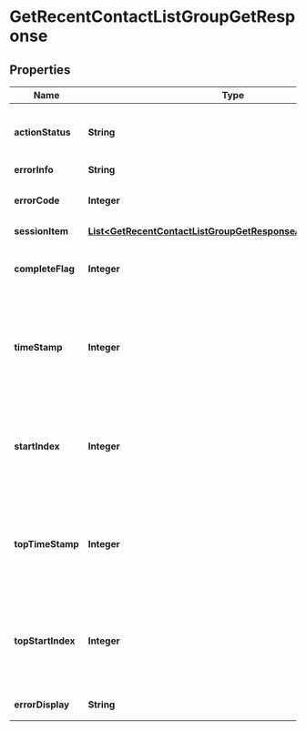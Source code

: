 

# GetRecentContactListGroupGetResponse


## Properties

| Name | Type | Description | Notes |
|------------ | ------------- | ------------- | -------------|
|**actionStatus** | **String** | 请求处理的结果，OK 表示处理成功，FAIL 表示失败 |  [optional] |
|**errorInfo** | **String** | 错误信息 |  [optional] |
|**errorCode** | **Integer** | 错误码，0表示成功，非0表示失败 |  |
|**sessionItem** | [**List&lt;GetRecentContactListGroupGetResponseAllOfSessionItem&gt;**](GetRecentContactListGroupGetResponseAllOfSessionItem.md) | 会话对象数组 |  [optional] |
|**completeFlag** | **Integer** | 结束标识：1 表示已返回全量会话，0 表示还有会话没拉完 |  [optional] |
|**timeStamp** | **Integer** | 普通会话下一页拉取的起始时间，分页拉取时通过请求包的 TimeStamp 字段带给移动通信后台 |  [optional] |
|**startIndex** | **Integer** | 普通会话下一页拉取的起始位置，分页拉取时通过请求包的 StartIndex 字段带给移动通信后台 |  [optional] |
|**topTimeStamp** | **Integer** | 置顶会话下一页拉取的起始时间，分页拉取时通过请求包的 TopTimeStamp 字段带给移动通信后台 |  [optional] |
|**topStartIndex** | **Integer** | 置顶会话下一页拉取的起始位置，分页拉取时通过请求包的 TopStartIndex 字段带给移动通信后台 |  [optional] |
|**errorDisplay** | **String** | 详细的客户端展示信息 |  [optional] |



